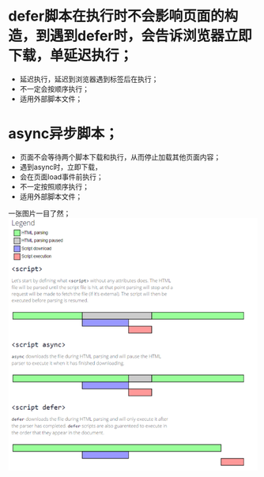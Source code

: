 # defer脚本在执行时不会影响页面的构造，到遇到defer时，会告诉浏览器立即下载，单延迟执行；
- 延迟执行，延迟到浏览器遇到</html>标签后在执行；
- 不一定会按顺序执行；
- 适用外部脚本文件；

# async异步脚本；
- 页面不会等待两个脚本下载和执行，从而停止加载其他页面内容；
- 遇到async时，立即下载，
- 会在页面load事件前执行；
- 不一定按照顺序执行；
- 适用外部脚本文件；

一张图片一目了然；
![在这里插入图片描述](https://github.com/Chenyating/Blogs/blob/master/img/defer%E5%BB%B6%E8%BF%9F%E5%8A%A0%E8%BD%BD-%E8%A7%A3%E6%9E%90%E5%88%B0html%E7%BB%93%E6%9D%9F%E5%90%8E%E5%86%8D%E6%89%A7%E8%A1%8C%E5%92%8Casync%E5%BC%82%E6%AD%A5%E5%8A%A0%E8%BD%BD-%E4%B8%8B%E8%BD%BD%E5%AE%8C%E5%B0%B1%E6%89%A7%E8%A1%8C.png)